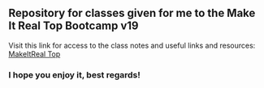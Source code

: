 ## Repository for classes given for me to the Make It Real Top Bootcamp v19

Visit this link for access to the class notes and useful links and resources:
[MakeItReal Top](https://www.notion.so/9712013c5f2144169f95ad94a2ffbb92?v=fb12a56ed23a46cbae44ba222115d2a3)

### I hope you enjoy it, best regards!